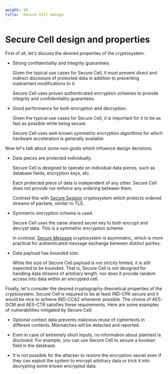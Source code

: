 ```yaml
---
weight: 10
title:  Secure Cell design
---
```


# Secure Cell design and properties

First of all, let's discuss the desired properties of the cryptosystem.

  - Strong confidentiality and integrity guarantees.

    Given the typical use cases for Secure Cell,
    it must prevent direct and indirect disclosure of protected data
    in addition to preventing inadvertent modifications to it.

    Secure Cell uses proven authenticated encryption schemes
    to provide integrity and confidentiality guarantees.

  - Good performance for both encryption and decryption.

    Given the typical use cases for Secure Cell,
    it is important for it to be as fast as possible while being secure.

    Secure Cell uses well-known symmetric encryption algorithms
    for which hardware acceleration is generally available.

Now let's talk about some *non-goals* which influence design decisions.

  - Data pieces are protected individually.

    Secure Cell is designed to operate on individual data pieces,
    such as database fields, encryption keys, etc.

    Each protected piece of data is independent of any other.
    Secure Cell does not provide nor enforce any ordering between them.

    Contrast this with [Secure Session](/themis/spec/secure-session/) cryptosystem
    which protects ordered streams of packets, similar to TLS.

  - Symmetric encryption scheme is used.

    Secure Cell uses the same shared secret key to both encrypt and decrypt data.
    This is a symmetric encryption scheme.

    In contrast, [Secure Message](/themis/spec/secure-message/) cryptosystem is asymmetric,
    which is more practical for authenticated message exchange between distinct parties.

  - Data payload has bounded size.

    While the size of Secure Cell payload is not *strictly* limited,
    it is still expected to be bounded.
    That is, Secure Cell is not designed for handling data streams of arbitrary length,
    nor does it provide random access into data within an encrypted cell.

Finally, let's consider the desired cryptography-theoretical properties of the cryptosystem.
Secure Cell is required to be at least IND-CPA secure
and it would be nice to achieve IND-CCA2 whenever possible.
The choice of AES-GCM and AES-CTR satisfies these requirements.
Here are some examples of vulnerabilities mitigated by Secure Cell:

  - Optional context data prevents malicious reuse of ciphertexts in different contexts.
    Mismatches will be detected and reported.

  - Even in case of extremely short inputs, no information about plaintext is disclosed.
    For example, you can use Secure Cell to secure a boolean field in the database.

  - It is not possible for the attacker to restore the encryption secret
    even if they can exploit the system to encrypt arbitrary data
    or trick it into decrypting some known encrypted data.
